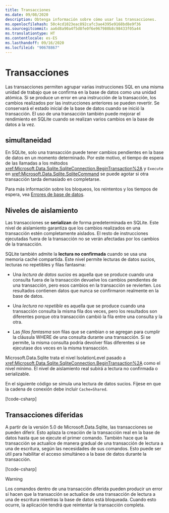 ```yaml
---
title: Transacciones
ms.date: 09/08/2020
description: Obtenga información sobre cómo usar las transacciones.
ms.openlocfilehash: 50c4cd1023eac892cafc3ae4395e9168bd8e9f36
ms.sourcegitcommit: aa6d8a90a4f5d8fe0f6e967980b8c98433f05a44
ms.translationtype: HT
ms.contentlocale: es-ES
ms.lasthandoff: 09/16/2020
ms.locfileid: "90678867"
---
```

# <a name="transactions"></a>Transacciones

Las transacciones permiten agrupar varias instrucciones SQL en una misma unidad de trabajo que se confirma en la base de datos como una unidad atómica. Si se produce un error en una instrucción de la transacción, los cambios realizados por las instrucciones anteriores se pueden revertir. Se conservará el estado inicial de la base de datos cuando se inició la transacción. El uso de una transacción también puede mejorar el rendimiento en SQLite cuando se realizan varios cambios en la base de datos a la vez.

## <a name="concurrency"></a>simultaneidad

En SQLite, solo una transacción puede tener cambios pendientes en la base de datos en un momento determinado. Por este motivo, el tiempo de espera de las llamadas a los métodos <xref:Microsoft.Data.Sqlite.SqliteConnection.BeginTransaction%2A> y `Execute` en <xref:Microsoft.Data.Sqlite.SqliteCommand> se puede agotar si otra transacción tarda demasiado en completarse.

Para más información sobre los bloqueos, los reintentos y los tiempos de espera, vea [Errores de base de datos](database-errors.md).

## <a name="isolation-levels"></a>Niveles de aislamiento

Las transacciones se **serializan** de forma predeterminada en SQLite. Este nivel de aislamiento garantiza que los cambios realizados en una transacción estén completamente aislados. El resto de instrucciones ejecutadas fuera de la transacción no se verán afectadas por los cambios de la transacción.

SQLite también admite la **lectura no confirmada** cuando se usa una memoria caché compartida. Este nivel permite lecturas de datos sucios, lecturas no repetibles y filas fantasma:

- Una *lectura de datos sucios* es aquella que se produce cuando una consulta fuera de la transacción devuelve los cambios pendientes de una transacción, pero esos cambios en la transacción se revierten. Los resultados contienen datos que nunca se confirmaron realmente en la base de datos.

- Una *lectura no repetible* es aquella que se produce cuando una transacción consulta la misma fila dos veces, pero los resultados son diferentes porque otra transacción cambió la fila entre una consulta y la otra.

- Las *filas fantasma* son filas que se cambian o se agregan para cumplir la cláusula WHERE de una consulta durante una transacción. Si se permite, la misma consulta podría devolver filas diferentes si se ejecutase dos veces en la misma transacción.

Microsoft.Data.Sqlite trata el nivel IsolationLevel pasado a <xref:Microsoft.Data.Sqlite.SqliteConnection.BeginTransaction%2A> como el nivel mínimo. El nivel de aislamiento real subirá a lectura no confirmada o serializable.

En el siguiente código se simula una lectura de datos sucios. Fíjese en que la cadena de conexión debe incluir `Cache=Shared`.

[!code-csharp[](../../../../samples/snippets/standard/data/sqlite/DirtyReadSample/Program.cs?name=snippet_DirtyRead)]

## <a name="deferred-transactions"></a>Transacciones diferidas

A partir de la versión 5.0 de Microsoft.Data.Sqlite, las transacciones se pueden diferir. Esto aplaza la creación de la transacción real en la base de datos hasta que se ejecute el primer comando. También hace que la transacción se actualice de manera gradual de una transacción de lectura a una de escritura, según las necesidades de sus comandos. Esto puede ser útil para habilitar el acceso simultáneo a la base de datos durante la transacción.

[!code-csharp[](../../../../samples/snippets/standard/data/sqlite/DeferredTransactionSample/Program.cs?name=snippet_DeferredTransaction)]

> [!WARNING]
> Los comandos dentro de una transacción diferida pueden producir un error si hacen que la transacción se actualice de una transacción de lectura a una de escritura mientras la base de datos está bloqueada. Cuando esto ocurre, la aplicación tendrá que reintentar la transacción completa.
